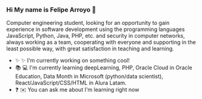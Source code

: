 ### Hi My name is Felipe Arroyo 👋

<!--
**kmn04MX/kmn04MX** is a ✨ _special_ ✨ repository because its `README.md` (this file) appears on your GitHub profile.

Here are some ideas to get you started:

- 🔭 I’m currently working on ...
- 🌱 I’m currently learning ...
- 👯 I’m looking to collaborate on ...
- 🤔 I’m looking for help with ...
- 💬 Ask me about ...
- 📫 How to reach me: ...
- 😄 Pronouns: ...
- ⚡ Fun fact: ...
-->

Computer engineering student, looking for an opportunity to gain experience in software development using the programming languages ​​JavaScript, Python, Java, PHP, etc. and security in computer networks, always working as a team, cooperating with everyone and supporting in the least possible way, with great satisfaction in teaching and learning.

- :sparkles: :sparkles: I'm currently working on something cool!
- :books: :computer: I'm currently learning deepLearning, PHP, Oracle Cloud in Oracle Education, Data Month in Microsoft (python/data scientist), React/JavaScript/CSS/HTML in Alura Latam.
- :question: :envelope: You can ask me about I'm learning right now
